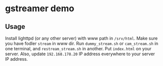 # gstreamer demo

## Usage

Install lighttpd (or any other server) with www path in `/srv/html`. Make sure you have fodler `stream` in www dir.
Run `dummy_stream.sh` or `cam_stream.sh` in one terminal, and `restream_stream.sh` in another. Put `index.html` on your server. Also, update `192.168.178.20` IP address everywhere to your server IP address.